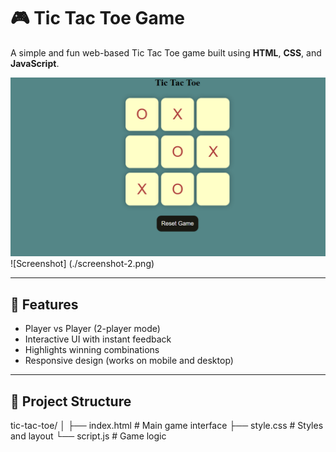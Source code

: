 # 🎮 Tic Tac Toe Game

A simple and fun web-based Tic Tac Toe game built using **HTML**, **CSS**, and **JavaScript**.

![Screenshot](./screenshot_1.png)<!-- Optional: Add a screenshot of your game here -->
![Screenshot] (./screenshot-2.png)<!-- Optional: Add a screenshot of your game here -->

---

## 🧩 Features

- Player vs Player (2-player mode)
- Interactive UI with instant feedback
- Highlights winning combinations
- Responsive design (works on mobile and desktop)

---



## 📁 Project Structure
tic-tac-toe/
│
├── index.html # Main game interface
├── style.css # Styles and layout
└── script.js # Game logic

